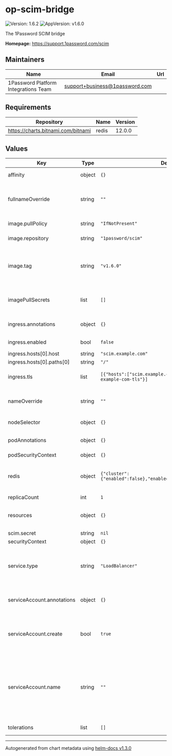 # op-scim-bridge

![Version: 1.6.2](https://img.shields.io/badge/Version-1.6.2-informational?style=flat-square) ![AppVersion: v1.6.0](https://img.shields.io/badge/AppVersion-v1.6.0-informational?style=flat-square)

The 1Password SCIM bridge

**Homepage:** <https://support.1password.com/scim>

## Maintainers

| Name | Email | Url |
| ---- | ------ | --- |
| 1Password Platform Integrations Team | support+business@1password.com |  |

## Requirements

| Repository | Name | Version |
|------------|------|---------|
| https://charts.bitnami.com/bitnami | redis | 12.0.0 |

## Values

| Key | Type | Default | Description |
|-----|------|---------|-------------|
| affinity | object | `{}` | Pod affinity for SCIM pods |
| fullnameOverride | string | `""` | Override the full name, see helpers for more information |
| image.pullPolicy | string | `"IfNotPresent"` | SCIM image pull policy |
| image.repository | string | `"1password/scim"` | SCIM image repository |
| image.tag | string | `"v1.6.0"` | SCIM image tag, overrides the image tag whose default is the chart appVersion. |
| imagePullSecrets | list | `[]` | Credentials secrets to use to pull the image |
| ingress.annotations | object | `{}` | Additionnal annotations for the Ingress |
| ingress.enabled | bool | `false` | Enable or not Ingress |
| ingress.hosts[0].host | string | `"scim.example.com"` |  |
| ingress.hosts[0].paths[0] | string | `"/"` |  |
| ingress.tls | list | `[{"hosts":["scim.example.com"],"secretName":"scim-example-com-tls"}]` | TLS configuration for the ingress |
| nameOverride | string | `""` | Name to override resources names |
| nodeSelector | object | `{}` | Node selector for SCIM pods |
| podAnnotations | object | `{}` | Additionnal annotations on SCIM pods |
| podSecurityContext | object | `{}` |  |
| redis | object | `{"cluster":{"enabled":false},"enabled":true,"usePassword":false}` | Redis configuration, check [the upstream configuration](https://github.com/bitnami/charts/blob/master/bitnami/redis) |
| replicaCount | int | `1` |  |
| resources | object | `{}` | Resources requests/limits for the SCIM pods |
| scim.secret | string | `nil` | Secret |
| securityContext | object | `{}` |  |
| service.type | string | `"LoadBalancer"` | Service type, depends if you use an ingress controller or not |
| serviceAccount.annotations | object | `{}` | Annotations to add to the service account |
| serviceAccount.create | bool | `true` | Specifies whether a service account should be created |
| serviceAccount.name | string | `""` | The name of the service account to use. If not set and create is true, a name is generated using the fullname template |
| tolerations | list | `[]` | Pod toleration for SCIM pods |

----------------------------------------------
Autogenerated from chart metadata using [helm-docs v1.3.0](https://github.com/norwoodj/helm-docs/releases/v1.3.0)
